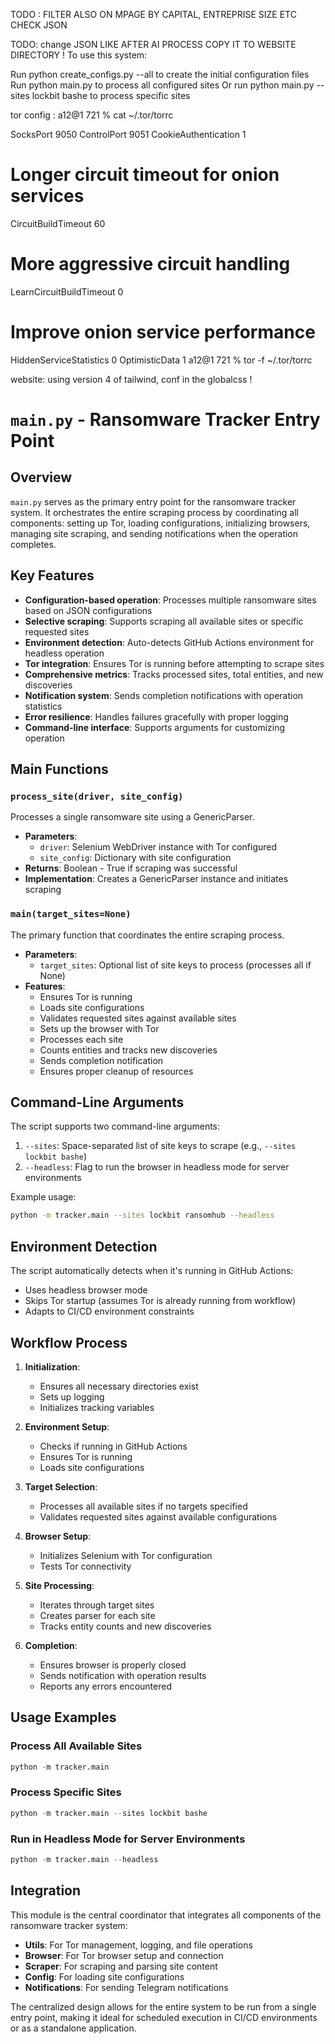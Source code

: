 TODO : FILTER ALSO ON MPAGE BY CAPITAL, ENTREPRISE SIZE ETC CHECK JSON


TODO: change JSON LIKE AFTER AI PROCESS COPY IT TO WEBSITE DIRECTORY  !
To use this system:

Run python create_configs.py --all to create the initial configuration files
Run python main.py to process all configured sites
Or run python main.py --sites lockbit bashe to process specific sites


tor config :
a12@1 721 % cat  ~/.tor/torrc

SocksPort 9050
ControlPort 9051
CookieAuthentication 1
# Longer circuit timeout for onion services
CircuitBuildTimeout 60
# More aggressive circuit handling
LearnCircuitBuildTimeout 0
# Improve onion service performance
HiddenServiceStatistics 0
OptimisticData 1
a12@1 721 % tor -f ~/.tor/torrc



website: 
using version 4 of tailwind, conf in the globalcss !




# `main.py` - Ransomware Tracker Entry Point

## Overview

`main.py` serves as the primary entry point for the ransomware tracker system. It orchestrates the entire scraping process by coordinating all components: setting up Tor, loading configurations, initializing browsers, managing site scraping, and sending notifications when the operation completes.

## Key Features

- **Configuration-based operation**: Processes multiple ransomware sites based on JSON configurations
- **Selective scraping**: Supports scraping all available sites or specific requested sites
- **Environment detection**: Auto-detects GitHub Actions environment for headless operation
- **Tor integration**: Ensures Tor is running before attempting to scrape sites
- **Comprehensive metrics**: Tracks processed sites, total entities, and new discoveries
- **Notification system**: Sends completion notifications with operation statistics
- **Error resilience**: Handles failures gracefully with proper logging
- **Command-line interface**: Supports arguments for customizing operation

## Main Functions

### `process_site(driver, site_config)`

Processes a single ransomware site using a GenericParser.

- **Parameters**:
  - `driver`: Selenium WebDriver instance with Tor configured
  - `site_config`: Dictionary with site configuration
- **Returns**: Boolean - True if scraping was successful
- **Implementation**: Creates a GenericParser instance and initiates scraping

### `main(target_sites=None)`

The primary function that coordinates the entire scraping process.

- **Parameters**:
  - `target_sites`: Optional list of site keys to process (processes all if None)
- **Features**:
  - Ensures Tor is running
  - Loads site configurations
  - Validates requested sites against available sites
  - Sets up the browser with Tor
  - Processes each site
  - Counts entities and tracks new discoveries
  - Sends completion notification
  - Ensures proper cleanup of resources

## Command-Line Arguments

The script supports two command-line arguments:

1. `--sites`: Space-separated list of site keys to scrape (e.g., `--sites lockbit bashe`)
2. `--headless`: Flag to run the browser in headless mode for server environments

Example usage:
```bash
python -m tracker.main --sites lockbit ransomhub --headless
```

## Environment Detection

The script automatically detects when it's running in GitHub Actions:

- Uses headless browser mode
- Skips Tor startup (assumes Tor is already running from workflow)
- Adapts to CI/CD environment constraints

## Workflow Process

1. **Initialization**:
   - Ensures all necessary directories exist
   - Sets up logging
   - Initializes tracking variables

2. **Environment Setup**:
   - Checks if running in GitHub Actions
   - Ensures Tor is running
   - Loads site configurations

3. **Target Selection**:
   - Processes all available sites if no targets specified
   - Validates requested sites against available configurations

4. **Browser Setup**:
   - Initializes Selenium with Tor configuration
   - Tests Tor connectivity

5. **Site Processing**:
   - Iterates through target sites
   - Creates parser for each site
   - Tracks entity counts and new discoveries

6. **Completion**:
   - Ensures browser is properly closed
   - Sends notification with operation results
   - Reports any errors encountered

## Usage Examples

### Process All Available Sites

```python
python -m tracker.main
```

### Process Specific Sites

```python
python -m tracker.main --sites lockbit bashe
```

### Run in Headless Mode for Server Environments

```python
python -m tracker.main --headless
```

## Integration

This module is the central coordinator that integrates all components of the ransomware tracker system:

- **Utils**: For Tor management, logging, and file operations
- **Browser**: For Tor browser setup and connection
- **Scraper**: For scraping and parsing site content
- **Config**: For loading site configurations
- **Notifications**: For sending Telegram notifications

The centralized design allows for the entire system to be run from a single entry point, making it ideal for scheduled execution in CI/CD environments or as a standalone application.